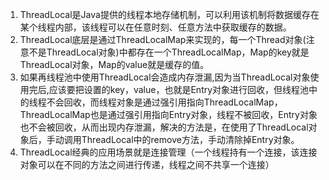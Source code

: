 1. ThreadLocal是Java提供的线程本地存储机制，可以利用该机制将数据缓存在某个线程内部，该线程可以在任意时刻、任意方法中获取缓存的数据。
2. ThreadLocal底层是通过ThreadLocalMap来实现的，每一个Thread对象(注意不是ThreadLocal对象)中都存在一个ThreadLocalMap，Map的key就是ThreadLocal对象，Map的value就是缓存的值。
3. 如果再线程池中使用ThreadLocal会造成内存泄漏,因为当ThreadLocal对象使用完后,应该要把设置的key，value，也就是Entry对象进行回收，但线程池中的线程不会回收，而线程对象是通过强引用指向ThreadLocalMap，ThreadLocalMap也是通过强引用指向Entry对象，线程不被回收，Entry对象也不会被回收，从而出现内存泄漏，解决的方法是，在使用了ThreadLocal对象后，手动调用ThreadLocal中的remove方法，手动清除掉Entry对象。
4. ThreadLocal经典的应用场景就是连接管理（一个线程持有一个连接，该连接对象可以在不同的方法之间进行传递，线程之间不共享一个连接）


